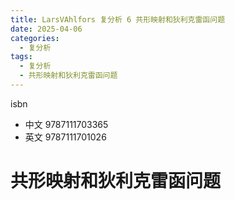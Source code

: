 ```yaml
---
title: LarsVAhlfors 复分析 6 共形映射和狄利克雷函问题
date: 2025-04-06
categories:
  - 复分析
tags:
  - 复分析
  - 共形映射和狄利克雷函问题
---
```


isbn
- 中文 9787111703365
- 英文 9787111701026

# 共形映射和狄利克雷函问题
